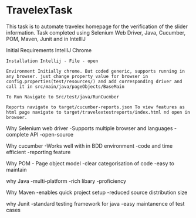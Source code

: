# TravelexTask
This task is to automate travelex homepage for the verification of the slider information. 
Task completed using Selenium Web Driver, Java, Cucumber, POM, Maven, Junit and in IntellIJ

Initial Requirements IntellIJ Chrome

    Installation Intellij - File - open

    Environment Initially chrome. But coded generic, supports running in any browser. just change property value for browser in config.properties(test/resources/) and add corresponding driver and call it in src/main/java/pageObjects/BaseMain

    To Run Navigate to Src/test/java/RunCucmber

    Reports navigate to target/cucumber-reports.json To view features as html page navigate to target/travelextestreports/index.html nd open in browser.

Why Selenium web driver
-Supports multiple browser and languages
-complete API
-open-source

Why cucumber
-Works well with in BDD environment
-code and time efficient
-reporting feature

Why POM - Page object model
-clear categorisation of code
-easy to maintain

why Java
-multi-platform
-rich libary
-proficiency

Why Maven
-enables quick project setup
-reduced source distribution size

why Junit
-standard testing framework for java
-easy maintanence of test cases

